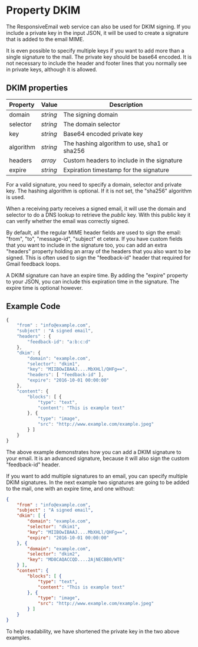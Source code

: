 # Property DKIM

The ResponsiveEmail web service can also be used for DKIM signing. If you include 
a private key in the input JSON, it will be used to create a signature that is 
added to the email MIME.

It is even possible to specify multiple keys if you want to add more than a single 
signature to the mail. The private key should be base64 encoded. It is not 
necessary to include the header and footer lines that you normally see in private 
keys, although it is allowed.

## DKIM properties

| Property  | Value    | Description                                      |
|:----------|----------|--------------------------------------------------|
| domain    | _string_ | The signing domain                               |
| selector  | _string_ | The domain selector                              |
| key       | _string_ | Base64 encoded private key                       |
| algorithm | _string_ | The hashing algorithm to use, sha1 or sha256     |
| headers   | _array_  | Custom headers to include in the signature       |
| expire    | _string_ | Expiration timestamp for the signature           |

For a valid signature, you need to specify a domain, selector and private key. 
The hashing algorithm is optional. If it is not set, the "sha256" algorithm is used. 

When a receiving party receives a signed email, it will use the domain and selector 
to do a DNS lookup to retrieve the _public_ key. With this public key it can verify 
whether the email was correctly signed.

By default, all the regular MIME header fields are used to sign the email: "from", 
"to", "message-id", "subject" et cetera. If you have custom fields that you want 
to include in the signature too, you can add an extra "headers" property holding 
an array of the headers that you also want to be signed. This is often used
to sign the "feedback-id" header that required for Gmail feedback loops.

A DKIM signature can have an expire time. By adding the "expire" property
to your JSON, you can include this expiration time in the signature. The
expire time is optional however.


## Example Code

```javascript
{
    "from" : "info@example.com",
    "subject" : "A signed email",
    "headers" : {
        "feedback-id": "a:b:c:d"
    },
    "dkim": {
        "domain": "example.com",
        "selector": "dkim1",
        "key": "MIIBOwIBAAJ....MbXHLl/QHFg==",
        "headers": [ "feedback-id" ],
        "expire": "2016-10-01 00:00:00"
    },
    "content": {
        "blocks": [ {
            "type": "text",
            "content": "This is example text"
        }, {
            "type": "image",
            "src": "http://www.example.com/example.jpeg"
        } ]
    }
}
```

The above example demonstrates how you can add a DKIM signature to your email.
It is an advanced signature, because it will also sign the custom "feedback-id"
header.

If you want to add multiple signatures to an email, you can specify multiple 
DKIM signatures. In the next example two signatures are going to be added
to the mail, one with an expire time, and one without:

```json
{
    "from" : "info@example.com",
    "subject" : "A signed email",
    "dkim": [ {
        "domain": "example.com",
        "selector": "dkim1",
        "key": "MIIBOwIBAAJ....MbXHLl/QHFg==",
        "expire": "2016-10-01 00:00:00"
    }, {
        "domain": "example.com",
        "selector": "dkim2",
        "key": "MD8CAQACCQD....2AjNECBB0/WTE"
    } ],
    "content": {
        "blocks": [ {
            "type": "text",
            "content": "This is example text"
        }, {
            "type": "image",
            "src": "http://www.example.com/example.jpeg"
        } ]
    }
}
```

To help readability, we have shortened the private key in the two above examples. 
